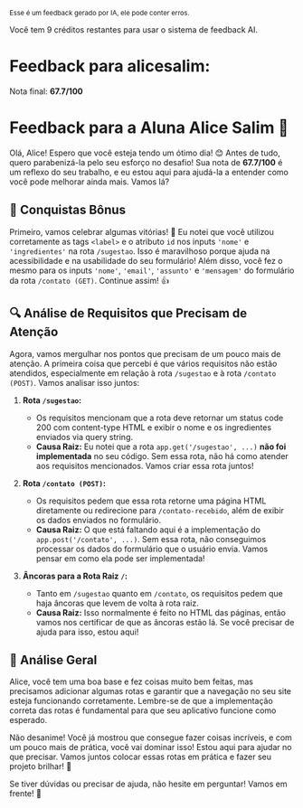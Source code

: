 <sup>Esse é um feedback gerado por IA, ele pode conter erros.</sup>

Você tem 9 créditos restantes para usar o sistema de feedback AI.

# Feedback para alicesalim:

Nota final: **67.7/100**

# Feedback para a Aluna Alice Salim 🚀

Olá, Alice! Espero que você esteja tendo um ótimo dia! 😊 Antes de tudo, quero parabenizá-la pelo seu esforço no desafio! Sua nota de **67.7/100** é um reflexo do seu trabalho, e eu estou aqui para ajudá-la a entender como você pode melhorar ainda mais. Vamos lá? 

## 🎉 Conquistas Bônus

Primeiro, vamos celebrar algumas vitórias! 🎉 Eu notei que você utilizou corretamente as tags `<label>` e o atributo `id` nos inputs `'nome'` e `'ingredientes'` na rota `/sugestao`. Isso é maravilhoso porque ajuda na acessibilidade e na usabilidade do seu formulário! Além disso, você fez o mesmo para os inputs `'nome'`, `'email'`, `'assunto'` e `'mensagem'` do formulário da rota `/contato (GET)`. Continue assim! 👍

## 🔍 Análise de Requisitos que Precisam de Atenção

Agora, vamos mergulhar nos pontos que precisam de um pouco mais de atenção. A primeira coisa que percebi é que vários requisitos não estão atendidos, especialmente em relação à rota `/sugestao` e à rota `/contato (POST)`. Vamos analisar isso juntos:

1. **Rota `/sugestao`:** 
   - Os requisitos mencionam que a rota deve retornar um status code 200 com content-type HTML e exibir o nome e os ingredientes enviados via query string. 
   - **Causa Raiz:** Eu notei que a rota `app.get('/sugestao', ...)` **não foi implementada** no seu código. Sem essa rota, não há como atender aos requisitos mencionados. Vamos criar essa rota juntos!

2. **Rota `/contato (POST)`:**
   - Os requisitos pedem que essa rota retorne uma página HTML diretamente ou redirecione para `/contato-recebido`, além de exibir os dados enviados no formulário.
   - **Causa Raiz:** O que está faltando aqui é a implementação do `app.post('/contato', ...)`. Sem essa rota, não conseguimos processar os dados do formulário que o usuário envia. Vamos pensar em como ela pode ser implementada!

3. **Âncoras para a Rota Raiz `/`:**
   - Tanto em `/sugestao` quanto em `/contato`, os requisitos pedem que haja âncoras que levem de volta à rota raiz. 
   - **Causa Raiz:** Isso normalmente é feito no HTML das páginas, então vamos nos certificar de que as âncoras estão lá. Se você precisar de ajuda para isso, estou aqui!

## 📝 Análise Geral

Alice, você tem uma boa base e fez coisas muito bem feitas, mas precisamos adicionar algumas rotas e garantir que a navegação no seu site esteja funcionando corretamente. Lembre-se de que a implementação correta das rotas é fundamental para que seu aplicativo funcione como esperado. 

Não desanime! Você já mostrou que consegue fazer coisas incríveis, e com um pouco mais de prática, você vai dominar isso! Estou aqui para ajudar no que precisar. Vamos juntos colocar essas rotas em prática e fazer seu projeto brilhar! 🌟

Se tiver dúvidas ou precisar de ajuda, não hesite em perguntar! Vamos em frente! 🚀